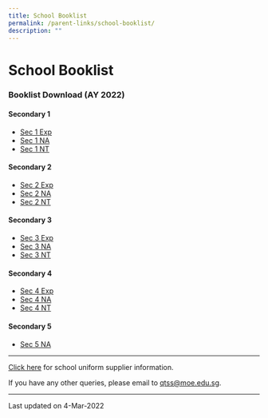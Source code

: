 ```yaml
---
title: School Booklist
permalink: /parent-links/school-booklist/
description: ""
---
```

School Booklist
===============

### Booklist Download (AY 2022)

#### Secondary 1

*   [Sec 1 Exp](/files/Booklist/QTSS-2022-S1-EXP.pdf)
*   [Sec 1 NA](/files/Booklist/QTSS-2022-S1-NA.pdf)
*   [Sec 1 NT](/files/Booklist/QTSS-2022-S1-NT.pdf)

#### Secondary 2

*   [Sec 2 Exp](/files/Booklist/QTSS-2022-S2E.pdf)
*   [Sec 2 NA](/files/Booklist/QTSS-2022-S2NA.pdf)
*   [Sec 2 NT](/files/Booklist/QTSS-2022-S2NT.pdf)

#### Secondary 3

*   [Sec 3 Exp](/files/Booklist/QTSS-2022-S3E-Rev-1.pdf)
*   [Sec 3 NA](/files/Booklist/QTSS-2022-S3NA.pdf)
*   [Sec 3 NT](/files/Booklist/QTSS-2022-S3NT.pdf)

#### Secondary 4

*   [Sec 4 Exp](https://www.queenstownsec.moe.edu.sg/wp-content/uploads/2021/11/QTSS-2022-S4E-Rev.pdf)
*   [Sec 4 NA](https://www.queenstownsec.moe.edu.sg/wp-content/uploads/2021/11/QTSS-2022-S4NA.pdf)
*   [Sec 4 NT](https://www.queenstownsec.moe.edu.sg/wp-content/uploads/2021/11/QTSS-2022-S4NT.pdf)

#### Secondary 5

*   [Sec 5 NA](https://www.queenstownsec.moe.edu.sg/wp-content/uploads/2021/12/QTSS-2022-S5NA.pdf)

-------------------

[Click here](https://staging.d33coz43hxnqna.amplifyapp.com/parent-links/school-uniforms/) for school uniform supplier information.

If you have any other queries, please email to qtss@moe.edu.sg.

-------------------

Last updated on 4-Mar-2022